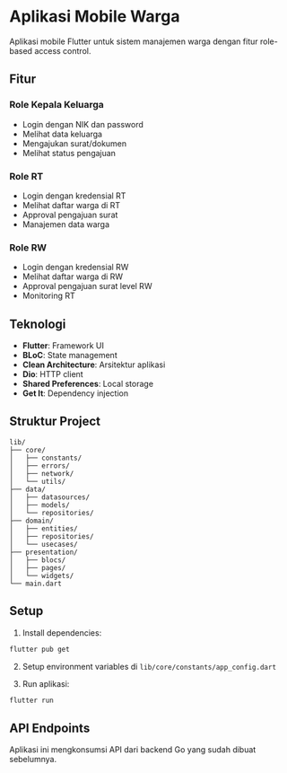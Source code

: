 # Aplikasi Mobile Warga

Aplikasi mobile Flutter untuk sistem manajemen warga dengan fitur role-based access control.

## Fitur

### Role Kepala Keluarga
- Login dengan NIK dan password
- Melihat data keluarga
- Mengajukan surat/dokumen
- Melihat status pengajuan

### Role RT
- Login dengan kredensial RT
- Melihat daftar warga di RT
- Approval pengajuan surat
- Manajemen data warga

### Role RW
- Login dengan kredensial RW
- Melihat daftar warga di RW
- Approval pengajuan surat level RW
- Monitoring RT

## Teknologi

- **Flutter**: Framework UI
- **BLoC**: State management
- **Clean Architecture**: Arsitektur aplikasi
- **Dio**: HTTP client
- **Shared Preferences**: Local storage
- **Get It**: Dependency injection

## Struktur Project

```
lib/
├── core/
│   ├── constants/
│   ├── errors/
│   ├── network/
│   └── utils/
├── data/
│   ├── datasources/
│   ├── models/
│   └── repositories/
├── domain/
│   ├── entities/
│   ├── repositories/
│   └── usecases/
├── presentation/
│   ├── blocs/
│   ├── pages/
│   └── widgets/
└── main.dart
```

## Setup

1. Install dependencies:
```bash
flutter pub get
```

2. Setup environment variables di `lib/core/constants/app_config.dart`

3. Run aplikasi:
```bash
flutter run
```

## API Endpoints

Aplikasi ini mengkonsumsi API dari backend Go yang sudah dibuat sebelumnya. 